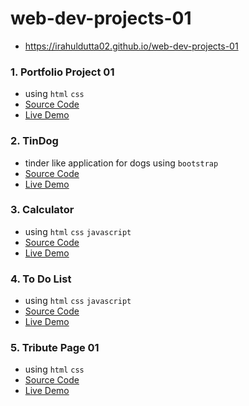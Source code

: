 # web-dev-projects-01
- https://irahuldutta02.github.io/web-dev-projects-01

### 1. Portfolio Project 01
  - using `html` `css`
  - [Source Code](./portfilio-project-01/)
  - [Live Demo](https://irahuldutta02.github.io/web-dev-projects-01/portfilio-project-01/index.html)

### 2. TinDog
  - tinder like application for dogs using `bootstrap`
  - [Source Code](./tindog-bootstrap/)
  - [Live Demo](https://irahuldutta02.github.io/web-dev-projects-01/tindog-bootstrap/index.html)

### 3. Calculator
  - using `html` `css` `javascript`
  - [Source Code](./calculator-01/)
  - [Live Demo](https://irahuldutta02.github.io/web-dev-projects-01/calculator-01/index.html)

### 4. To Do List
  - using `html` `css` `javascript`
  - [Source Code](./to-do-list-01/)
  - [Live Demo](https://irahuldutta02.github.io/web-dev-projects-01/to-do-list-01/index.html)

### 5. Tribute Page 01
  - using `html` `css`
  - [Source Code](./tribute-page-01/)
  - [Live Demo](https://irahuldutta02.github.io/web-dev-projects-01/tribute-page-01/index.html)
  
 
